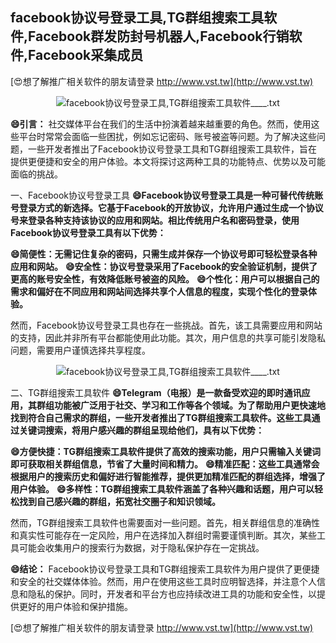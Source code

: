 ## **facebook协议号登录工具,TG群组搜索工具软件,Facebook群发防封号机器人,Facebook行销软件,Facebook采集成员**

[😍想了解推广相关软件的朋友请登录 http://www.vst.tw](http://www.vst.tw)

 <center><img src="https://vst.tw/MP4/tuiguang/png/7.png" alt="facebook协议号登录工具,TG群组搜索工具软件____.txt"></center>

**😄引言：**
社交媒体平台在我们的生活中扮演着越来越重要的角色。然而，使用这些平台时常常会面临一些困扰，例如忘记密码、账号被盗等问题。为了解决这些问题，一些开发者推出了Facebook协议号登录工具和TG群组搜索工具软件，旨在提供更便捷和安全的用户体验。本文将探讨这两种工具的功能特点、优势以及可能面临的挑战。

一、Facebook协议号登录工具
**😄Facebook协议号登录工具是一种可替代传统账号登录方式的新选择。它基于Facebook的开放协议，允许用户通过生成一个协议号来登录各种支持该协议的应用和网站。相比传统用户名和密码登录，使用Facebook协议号登录工具有以下优势：**

**😄简便性：无需记住复杂的密码，只需生成并保存一个协议号即可轻松登录各种应用和网站。**
**😄安全性：协议号登录采用了Facebook的安全验证机制，提供了更高的账号安全性，有效降低账号被盗的风险。**
**😄个性化：用户可以根据自己的需求和偏好在不同应用和网站间选择共享个人信息的程度，实现个性化的登录体验。**

然而，Facebook协议号登录工具也存在一些挑战。首先，该工具需要应用和网站的支持，因此并非所有平台都能使用此功能。其次，用户信息的共享可能引发隐私问题，需要用户谨慎选择共享程度。

 <center><img src="https://vst.tw/MP4/tuiguang/png/3.png" alt="facebook协议号登录工具,TG群组搜索工具软件____.txt"></center>

二、TG群组搜索工具软件
**😄Telegram（电报）是一款备受欢迎的即时通讯应用，其群组功能被广泛用于社交、学习和工作等各个领域。为了帮助用户更快速地找到符合自己需求的群组，一些开发者推出了TG群组搜索工具软件。这些工具通过关键词搜索，将用户感兴趣的群组呈现给他们，具有以下优势：**

**😄方便快捷：TG群组搜索工具软件提供了高效的搜索功能，用户只需输入关键词即可获取相关群组信息，节省了大量时间和精力。**
**😄精准匹配：这些工具通常会根据用户的搜索历史和偏好进行智能推荐，提供更加精准匹配的群组选择，增强了用户体验。**
**😄多样性：TG群组搜索工具软件涵盖了各种兴趣和话题，用户可以轻松找到自己感兴趣的群组，拓宽社交圈子和知识领域。**

然而，TG群组搜索工具软件也需要面对一些问题。首先，相关群组信息的准确性和真实性可能存在一定风险，用户在选择加入群组时需要谨慎判断。其次，某些工具可能会收集用户的搜索行为数据，对于隐私保护存在一定挑战。

**😄结论：**
Facebook协议号登录工具和TG群组搜索工具软件为用户提供了更便捷和安全的社交媒体体验。然而，用户在使用这些工具时应明智选择，并注意个人信息和隐私的保护。同时，开发者和平台方也应持续改进工具的功能和安全性，以提供更好的用户体验和保护措施。

[😍想了解推广相关软件的朋友请登录 http://www.vst.tw](http://www.vst.tw)



